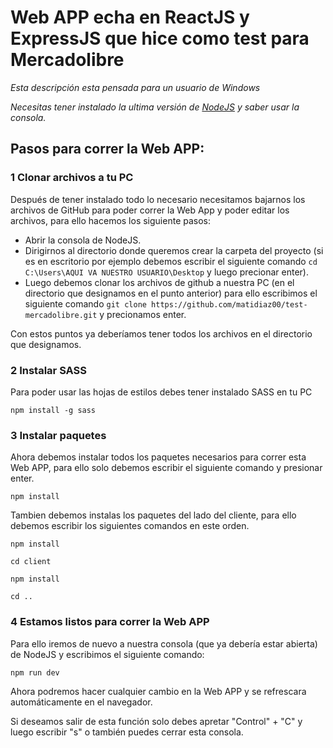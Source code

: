 # Web APP echa en ReactJS y ExpressJS que hice como test para Mercadolibre

*Esta descripción esta pensada para un usuario de Windows*

*Necesitas tener instalado la ultima versión de [NodeJS](https://nodejs.org/es/) y saber usar la consola.*

## Pasos para correr la Web APP:

### 1 Clonar archivos a tu PC

Después de tener instalado todo lo necesario necesitamos bajarnos los archivos de GitHub para poder correr la Web App y poder editar los archivos, para ello hacemos los siguiente pasos:

* Abrir la consola de NodeJS.
* Dirigirnos al directorio donde queremos crear la carpeta del proyecto (si es en escritorio por ejemplo debemos escribir el siguiente comando `cd C:\Users\AQUI VA NUESTRO USUARIO\Desktop` y luego precionar enter).
* Luego debemos clonar los archivos de github a nuestra PC (en el directorio que designamos en el punto anterior) para ello escribimos el siguiente comando `git clone https://github.com/matidiaz00/test-mercadolibre.git` y precionamos enter.

Con estos puntos ya deberíamos tener todos los archivos en el directorio que designamos.

### 2 Instalar SASS

Para poder usar las hojas de estilos debes tener instalado SASS en tu PC

`npm install -g sass`

### 3 Instalar paquetes

Ahora debemos instalar todos los paquetes necesarios para correr esta Web APP, para ello solo debemos escribir el siguiente comando y presionar enter.

`npm install`

Tambien debemos instalas los paquetes del lado del cliente, para ello debemos escribir los siguientes comandos en este orden.

`npm install`

`cd client`

`npm install`

`cd ..`

### 4 Estamos listos para correr la Web APP

Para ello iremos de nuevo a nuestra consola (que ya debería estar abierta) de NodeJS y escribimos el siguiente comando:

`npm run dev`

Ahora podremos hacer cualquier cambio en la Web APP y se refrescara automáticamente en el navegador.

Si deseamos salir de esta función solo debes apretar "Control" + "C" y luego escribir "s" o también puedes cerrar esta consola.